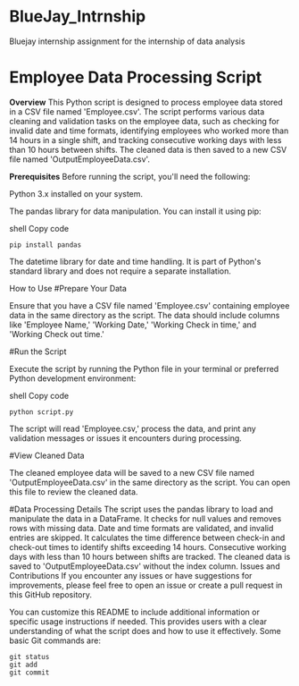 # BlueJay_Intrnship
Bluejay internship assignment for the internship of data analysis 

# Employee Data Processing Script

**Overview**
This Python script is designed to process employee data stored in a CSV file named 'Employee.csv'. The script performs various data cleaning and validation tasks on the employee data, such as checking for invalid date and time formats, identifying employees who worked more than 14 hours in a single shift, and tracking consecutive working days with less than 10 hours between shifts. The cleaned data is then saved to a new CSV file named 'OutputEmployeeData.csv'.

**Prerequisites**
Before running the script, you'll need the following:

Python 3.x installed on your system.

The pandas library for data manipulation. You can install it using pip:

shell
Copy code
```
pip install pandas
```
The datetime library for date and time handling. It is part of Python's standard library and does not require a separate installation.

How to Use
#Prepare Your Data

Ensure that you have a CSV file named 'Employee.csv' containing employee data in the same directory as the script. The data should include columns like 'Employee Name,' 'Working Date,' 'Working Check in time,' and 'Working Check out time.'

#Run the Script

Execute the script by running the Python file in your terminal or preferred Python development environment:

shell
Copy code
```
python script.py
```
The script will read 'Employee.csv,' process the data, and print any validation messages or issues it encounters during processing.

#View Cleaned Data

The cleaned employee data will be saved to a new CSV file named 'OutputEmployeeData.csv' in the same directory as the script. You can open this file to review the cleaned data.

#Data Processing Details
The script uses the pandas library to load and manipulate the data in a DataFrame.
It checks for null values and removes rows with missing data.
Date and time formats are validated, and invalid entries are skipped.
It calculates the time difference between check-in and check-out times to identify shifts exceeding 14 hours.
Consecutive working days with less than 10 hours between shifts are tracked.
The cleaned data is saved to 'OutputEmployeeData.csv' without the index column.
Issues and Contributions
If you encounter any issues or have suggestions for improvements, please feel free to open an issue or create a pull request in this GitHub repository.

You can customize this README to include additional information or specific usage instructions if needed. This provides users with a clear understanding of what the script does and how to use it effectively.
Some basic Git commands are:
```
git status
git add
git commit
```




